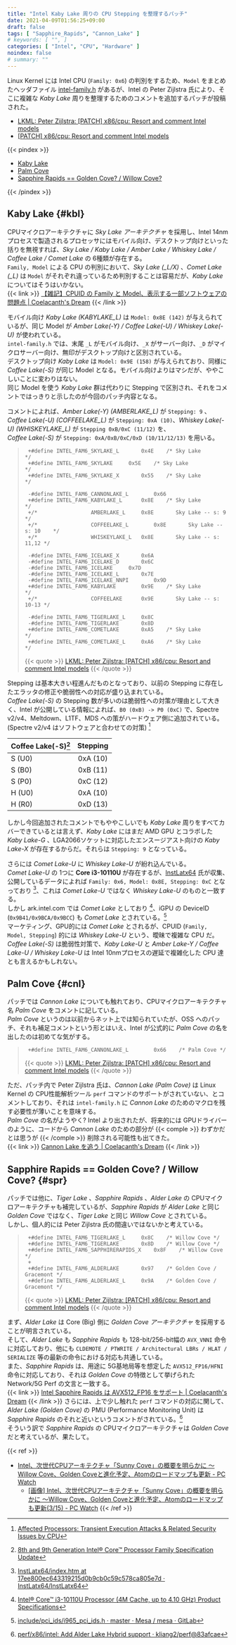 ```yaml
---
title: "Intel Kaby Lake 周りの CPU Stepping を整理するパッチ"
date: 2021-04-09T01:56:25+09:00
draft: false
tags: [ "Sapphire_Rapids", "Cannon_Lake" ]
# keywords: [ "", ]
categories: [ "Intel", "CPU", "Hardware" ]
noindex: false
# summary: ""
---
```


Linux Kernel には Intel CPU (`Family: 0x6`) の判別をするため、`Model` をまとめたヘッダファイル [intel-family.h](https://github.com/torvalds/linux/blob/master/arch/x86/include/asm/intel-family.h) があるが、Intel の Peter Zijlstra 氏により、そこに複雑な *Kaby Lake* 周りを整理するためのコメントを追加するパッチが投稿された。  

 * [LKML: Peter Zijlstra: [PATCH] x86/cpu: Resort and comment Intel models](https://lkml.org/lkml/2021/3/15/2071)
 * [[PATCH] x86/cpu: Resort and comment Intel models](https://lore.kernel.org/lkml/YE+HhS8i0gshHD3W@hirez.programming.kicks-ass.net/T/)


{{< pindex >}}

 * [Kaby Lake](#kbl)
 * [Palm Cove](#cnl)
 * [Sapphire Rapids == Golden Cove? / Willow Cove?](#spr)

{{< /pindex >}}

## Kaby Lake {#kbl}

CPUマイクロアーキテクチャに *Sky Lake アーキテクチャ* を採用し、Intel 14nmプロセスで製造されるプロセッサにはモバイル向け、デスクトップ向けといった括りを無視すれば、*Sky Lake / Kaby Lake / Amber Lake / Whiskey Lake / Coffee Lake / Comet Lake* の 6種類が存在する。  
`Family, Model` による CPU の判別において、*Sky Lake (_L/X)* 、*Comet Lake (_L)* は `Model` がそれぞれ違っているため判別することは容易だが、*Kaby Lake* についてはそうはいかない。  
{{< link >}} [【雑記】CPUID の Family と Model、表示する一部ソフトウェアの問題点 | Coelacanth's Dream](/posts/2021/03/01/cpuid-family-model/) {{< /link >}}

モバイル向け *Kaby Lake (KABYLAKE_L)* は `Model: 0x8E (142)` が与えられているが、同じ Model が *Amber Lake(-Y) / Coffee Lake(-U) / Whiskey Lake(-U)* が使われている。  
`intel-family.h` では、末尾 `_L` がモバイル向け、`_X` がサーバー向け、`_D` がマイクロサーバー向け、無印がデスクトップ向けと区別されている。  
デスクトップ向け *Kaby Lake* は `Model: 0x9E (158)` が与えられており、同様に *Coffee Lake(-S)* が同じ Model となる。モバイル向けよりはマシだが、ややこしいことに変わりはない。  
同じ Model を使う *Kaby Lake* 群は代わりに Stepping で区別され、それをコメントではっきりと示したのが今回のパッチ内容となる。  

コメントによれば、*Amber Lake(-Y) (AMBERLAKE_L)* が `Stepping: 9` 、*Coffee Lake(-U) (COFFEELAKE_L)* が `Stepping: 0xA (10)`、*Whiskey Lake(-U) (WHISKEYLAKE_L)* が `Stepping 0xB/0xC (11/12)` を、  
*Coffee Lake(-S)* が `Stepping: 0xA/0xB/0xC/0xD (10/11/12/13)` を用いる。  

 > 		+#define INTEL_FAM6_SKYLAKE_L		0x4E	/* Sky Lake             */
 > 		+#define INTEL_FAM6_SKYLAKE		0x5E	/* Sky Lake             */
 > 		+#define INTEL_FAM6_SKYLAKE_X		0x55	/* Sky Lake             */
 > 		 
 > 		-#define INTEL_FAM6_CANNONLAKE_L		0x66
 > 		+#define INTEL_FAM6_KABYLAKE_L		0x8E	/* Sky Lake             */
 > 		+/*                 AMBERLAKE_L		0x8E	   Sky Lake -- s: 9     */
 > 		+/*                 COFFEELAKE_L		0x8E	   Sky Lake -- s: 10    */
 > 		+/*                 WHISKEYLAKE_L	0x8E       Sky Lake -- s: 11,12 */
 > 		 
 > 		-#define INTEL_FAM6_ICELAKE_X		0x6A
 > 		-#define INTEL_FAM6_ICELAKE_D		0x6C
 > 		-#define INTEL_FAM6_ICELAKE		0x7D
 > 		-#define INTEL_FAM6_ICELAKE_L		0x7E
 > 		-#define INTEL_FAM6_ICELAKE_NNPI		0x9D
 > 		+#define INTEL_FAM6_KABYLAKE		0x9E	/* Sky Lake             */
 > 		+/*                 COFFEELAKE		0x9E	   Sky Lake -- s: 10-13 */
 > 		 
 > 		-#define INTEL_FAM6_TIGERLAKE_L		0x8C
 > 		-#define INTEL_FAM6_TIGERLAKE		0x8D
 > 		+#define INTEL_FAM6_COMETLAKE		0xA5	/* Sky Lake             */
 > 		+#define INTEL_FAM6_COMETLAKE_L		0xA6	/* Sky Lake             */
 >
 > {{< quote >}} [LKML: Peter Zijlstra: [PATCH] x86/cpu: Resort and comment Intel models](https://lkml.org/lkml/2021/3/15/2071) {{< /quote >}}


Stepping は基本大きい程進んだものとなっており、以前の Stepping に存在したエラッタの修正や脆弱性への対応が盛り込まれている。  
*Coffee Lake(-S)* の Stepping 数が多いのは脆弱性への対策が理由として大きく、Intel が公開している情報によれば、`B0 (0xB) -> P0 (0xC)` で、Spectre v2/v4、Meltdown、L1TF、MDS への策がハードウェア側に追加されている。 (Spectre v2/v4 はソフトウェアと合わせての対策) [^intel-step]  

[^intel-step]: [Affected Processors: Transient Execution Attacks & Related Security Issues by CPU](https://software.intel.com/security-software-guidance/processors-affected-transient-execution-attack-mitigation-product-cpu-model)


| Coffee Lake(-S)[^8th-9th-doc] | Stepping |
| :-- | :--: |
| S (U0) | 0xA (10) |
| S (B0) | 0xB (11) |
| S (P0) | 0xC (12) |
| H (U0) | 0xA (10) |
| H (R0) | 0xD (13) |

<!--
| U (D0) | 0xA (10) |
-->

[^8th-9th-doc]: [8th and 9th Generation Intel® Core™ Processor Family Specification Update](https://cdrdv2.intel.com/v1/dl/getContent/338025)

しかし今回追加されたコメントでもややこしいでも *Kaby Lake* 周りをすべてカバーできているとは言えず、*Kaby Lake* にはまだ AMD GPU とコラボした *Kaby Lake-G* 、LGA2066ソケットに対応したエンスージアスト向けの *Kaby Lake-X* が存在するからだ。それらは `Stepping: 9` となっている。  

さらには *Comet Lake-U* に *Whiskey Lake-U* が紛れ込んでいる。  
*Comet Lake-U* の 1つに **Core i3-10110U** が存在するが、[InstLatx64](https://github.com/InstLatx64) 氏が収集、公開しているデータによれば `Family: 0x6, Model: 0x8E, Stepping: 0xC` となっており [^i3-10110u]、これは *Comet Lake-U* ではなく *Whiskey Lake-U* のものと一致する。  
しかし ark.intel.com では *Comet Lake* としており [^ark-10110u]、iGPU の DeviceID (`0x9B41/0x9BCA/0x9BCC`) も *Comet Lake* とされている。[^cml-did]  
マーケティング、GPU的には *Comet Lake* とされるが、CPUID (`Family, Model, Stepping`) 的には *Whiskey Lake-U* という、曖昧で複雑な CPU だ。  
*Coffee Lake(-S)* は脆弱性対策で、*Kaby Lake-U* と *Amber Lake-Y / Coffee Lake-U / Whiskey Lake-U* は Intel 10nmプロセスの遅延で複雑化した CPU 達とも言えるかもしれない。  

[^cml-did]: [include/pci_ids/i965_pci_ids.h · master · Mesa / mesa · GitLab](https://gitlab.freedesktop.org/mesa/mesa/blob/master/include/pci_ids/i965_pci_ids.h#L210)
[^i3-10110u]: [InstLatx64/index.htm at 17ee800ec643319215d0b9cb0c59c578ca805e7d · InstLatx64/InstLatx64](https://github.com/InstLatx64/InstLatx64/blob/17ee800ec643319215d0b9cb0c59c578ca805e7d/index.htm#L548)
[^ark-10110u]: [Intel® Core™ i3-10110U Processor (4M Cache, up to 4.10 GHz) Product Specifications](https://ark.intel.com/content/www/us/en/ark/products/196451/intel-core-i3-10110u-processor-4m-cache-up-to-4-10-ghz.html)

## Palm Cove {#cnl}

パッチでは *Cannon Lake* についても触れており、CPUマイクロアーキテクチャ名 *Palm Cove* をコメントに記している。  
*Palm Cove* というのは以前からネット上では知られていたが、OSS へのパッチ、それも補足コメントという形とはいえ、Intel が公式的に *Palm Cove* の名を出したのは初めてな気がする。  

 > 		+#define INTEL_FAM6_CANNONLAKE_L		0x66	/* Palm Cove */
 >
 > {{< quote >}} [LKML: Peter Zijlstra: [PATCH] x86/cpu: Resort and comment Intel models](https://lkml.org/lkml/2021/3/15/2071) {{< /quote >}}

ただ、パッチ内で Peter Zijlstra 氏は、*Cannon Lake (Palm Cove)* は Linux Kernel の CPU性能解析ツール `perf` コマンドのサポートがされていない、とコメントしており、それは `intel-family.h` に *Cannon Lake* のためのマクロを残す必要性が薄いことを意味する。  
*Palm Cove* の名がようやく? Intel より出されたが、将来的には GPUドライバーのように、コードから *Cannon Lake* のための部分が {{< comple >}} わずかだとは思うが {{< /comple >}} 削除される可能性も出てきた。  
{{< link >}} [Cannon Lake を追う | Coelacanth's Dream](/posts/2020/09/29/intel-cnl-chase/) {{< /link >}}

## Sapphire Rapids == Golden Cove? / Willow Cove? {#spr}

パッチでは他に、*Tiger Lake* 、*Sapphire Rapids* 、*Alder Lake* の CPUマイクロアーキテクチャも補完しているが、*Sapphire Rapids* が *Alder Lake* と同じ *Golden Cove* ではなく、*Tiger Lake* と同じ *Willow Cove* とされている。  
しかし、個人的には Peter Zijlstra 氏の間違いではないかと考えている。  

 > 		+#define INTEL_FAM6_TIGERLAKE_L		0x8C	/* Willow Cove */
 > 		+#define INTEL_FAM6_TIGERLAKE		0x8D	/* Willow Cove */
 > 		+#define INTEL_FAM6_SAPPHIRERAPIDS_X	0x8F	/* Willow Cove */
 > 		+
 > 		+#define INTEL_FAM6_ALDERLAKE		0x97	/* Golden Cove / Gracemont */
 > 		+#define INTEL_FAM6_ALDERLAKE_L		0x9A	/* Golden Cove / Gracemont */
 > {{< quote >}} [LKML: Peter Zijlstra: [PATCH] x86/cpu: Resort and comment Intel models](https://lkml.org/lkml/2021/3/15/2071) {{< /quote >}}

まず、*Alder Lake* は Core (Big) 側に *Golden Cove アーキテクチャ* を採用することが明言されている。  
そして、*Alder Lake* も *Sapphire Rapids* も 128-bit/256-bit幅の `AVX_VNNI` 命令に対応しており、他にも `CLDEMOTE / PTWRITE / Architectural LBRs / HLAT / SERIALIZE` 等の最新の命令における対応も共通している。  
また、*Sapphire Rapids* は、用途に 5G基地局等を想定した `AVX512_FP16/HFNI` 命令に対応しており、それは *Golden Cove* の特徴として挙げられた Network/5G Perf の文言と一致する。  
{{< link >}} [Intel Sapphire Rapids は AVX512_FP16 をサポート | Coelacanth's Dream](/posts/2021/01/11/intel-spr-avx512_fp16/) {{< /link >}}
さらには、上で少し触れた `perf` コマンドの対応に関して、*Alder Lake (Golden Cove)* の PMU (Performance Monitoring Unit) は *Sapphire Rapids* のそれと近いというコメントがされている。[^perf-golden_cove]  
そういう訳で *Sapphire Rapids* の CPUマイクロアーキテクチャは *Golden Cove* だと考えているが、果たして。  

[^perf-golden_cove]: [perf/x86/intel: Add Alder Lake Hybrid support · kliang2/perf@83afcae](https://github.com/kliang2/perf/commit/83afcae9c7081c8d64a1343262c3e659bf8262c0)

{{< ref >}}
 * [Intel、次世代CPUアーキテクチャ「Sunny Cove」の概要を明らかに ～Willow Cove、Golden Coveと進化予定、Atomのロードマップも更新 - PC Watch](https://pc.watch.impress.co.jp/docs/news/1158093.html)
    * [[画像] Intel、次世代CPUアーキテクチャ「Sunny Cove」の概要を明らかに ～Willow Cove、Golden Coveと進化予定、Atomのロードマップも更新(3/15) - PC Watch](https://pc.watch.impress.co.jp/img/pcw/docs/1158/093/html/003.jpg.html)
{{< /ref >}}
